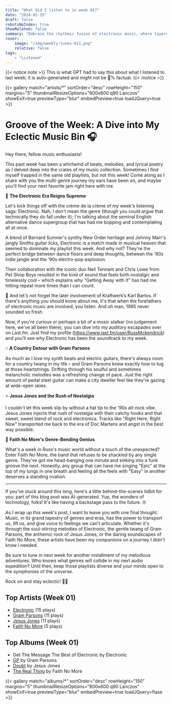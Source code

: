 ```yaml
---
title: "What did I listen to in week 01?"
date: "2024-01-15"
draft: false
robotsNoIndex: true
ShowRelated: false
summary: "Embrace the rhythmic fusion of electronic music, where layered textures meet infectious beats!"
cover:
    image: "/img/weekly-tunes-011.png"
    relative: false
tags:
    - "Listened"
---
```


{{< notice note >}}
This is what GPT had to say this about what I listened to last week; it is auto-generated and might not be 💯% factual.
{{< /notice >}}

{{< gallery match="artists/*" sortOrder="desc" rowHeight="150" margins="5" thumbnailResizeOptions="600x600 q90 Lanczos" showExif=true previewType="blur" embedPreview=true loadJQuery=true >}}

# Groove of the Week: A Dive into My Eclectic Music Bin 🎧

Hey there, fellow music enthusiasts!

This past week has been a whirlwind of beats, melodies, and lyrical poetry as I delved deep into the crates of my music collection. Sometimes I find myself trapped in the same old playlists, but not this week! Come along as I share with you the multi-genre journey my ears have been on, and maybe you'll find your next favorite jam right here with me.

🚀 **The Electronic Era Reigns Supreme**

Let's kick things off with the crème de la crème of my week's listening saga: Electronic. Nah, I don't mean the genre (though you could argue that technically they do fall under it); I'm talking about the seminal English alternative dance supergroup that has had me bopping and contemplating all at once.

A blend of Bernard Sumner's synthy New Order heritage and Johnny Marr's jangly Smiths guitar licks, Electronic is a match made in musical heaven that seemed to dominate my playlist this week. And why not? They're the perfect bridge between dance floors and deep thoughts, between the '80s indie jangle and the '90s electro-pop explosion.

Their collaboration with the iconic duo Neil Tennant and Chris Lowe from Pet Shop Boys resulted in the kind of sound that feels both nostalgic and timelessly cool – which explains why "Getting Away with It" has had me hitting repeat more times than I can count.

🌟 And let's not forget the later involvement of Kraftwerk’s Karl Bartos. If there's anything you should know about me, it's that when the forefathers of electronic music are involved, you listen. And oh man, 1995 never sounded so fresh.

Now, if you're curious or perhaps a bit of a music stalker (no judgement here, we've all been there), you can dive into my auditory escapades over on Last.fm. Just find my profile (https://www.last.fm/user/RussMckendrick) and you'll see why Electronic has been the soundtrack to my week.

🎶 **A Country Detour with Gram Parsons**

As much as I love my synth beats and electric guitars, there's always room for a country twang in my life – and Gram Parsons knew exactly how to tug at those heartstrings. Drifting through his soulful and sometimes melancholic melodies was a refreshing change of pace. Just the right amount of pedal steel guitar can make a city dweller feel like they're gazing at wide-open skies.

⚡️ **Jesus Jones and the Rush of Nostalgia**

I couldn't let this week slip by without a hat tip to the '90s alt-rock vibe. Jesus Jones injects that rush of nostalgia with their catchy hooks and that sweet, sweet blend of rock and electronica. Tracks like "Right Here, Right Now" transported me back to the era of Doc Martens and angst in the best way possible.

🤘 **Faith No More's Genre-Bending Genius**

What's a week in Russ's music world without a touch of the unexpected? Enter Faith No More, the band that refuses to be shackled by any single genre. They've got me head-banging one minute and sinking into a funk groove the next. Honestly, any group that can have me singing "Epic" at the top of my lungs in one breath and feeling all the feels with "Easy" in another deserves a standing ovation.

---

If you've stuck around this long, here's a little behind-the-scenes tidbit for you: part of this blog post was AI-generated. Yup, the wonders of technology, folks! It's like having a backstage pass to the future. 🤓

As I wrap up this week's post, I want to leave you with one final thought. Music, in its grand tapestry of genres and eras, has the power to transport us, lift us, and give voice to feelings we can't articulate. Whether it's through the soul-stirring melodies of Electronic, the gentle twang of Gram Parsons, the anthemic rock of Jesus Jones, or the daring soundscapes of Faith No More, these artists have been my companions on a journey I didn't know I needed.

Be sure to tune in next week for another installment of my melodious adventures. Who knows what genres will collide in my next audio expedition? Until then, keep those playlists diverse and your minds open to the symphonies of the universe.

Rock on and stay eclectic! 🤟🎶

## Top Artists (Week 01)

- [Electronic](https://www.mckendrick.rocks/artist/electronic/) (15 plays)
- [Gram Parsons](https://www.mckendrick.rocks/artist/gram-parsons/) (11 plays)
- [Jesus Jones](https://www.mckendrick.rocks/artist/jesus-jones/) (11 plays)
- [Faith No More](https://www.mckendrick.rocks/artist/faith-no-more/) (5 plays)


## Top Albums (Week 01)

- Get The Message The Best of Electronic by Electronic
- [GP](https://www.mckendrick.rocks/albums/gp-5886669/) by Gram Parsons
- [Doubt](https://www.mckendrick.rocks/albums/doubt-564216/) by Jesus Jones
- [The Real Thing](https://www.mckendrick.rocks/albums/the-real-thing-383371/) by Faith No More


{{< gallery match="albums/*" sortOrder="desc" rowHeight="150" margins="5" thumbnailResizeOptions="600x600 q90 Lanczos" showExif=true previewType="blur" embedPreview=true loadJQuery=flase >}}